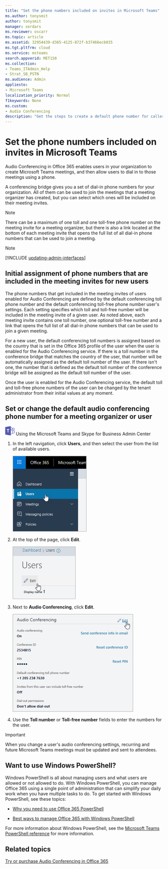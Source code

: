 ```yaml
---
title: "Set the phone numbers included on invites in Microsoft Teams"
ms.author: tonysmit
author: tonysmit
manager: serdars
ms.reviewer: oscarr
ms.topic: article
ms.assetid: 32954439-d365-4125-872f-b37466ecb035
ms.tgt.pltfrm: cloud
ms.service: msteams
search.appverid: MET150
ms.collection: 
- Teams_ITAdmin_Help
- Strat_SB_PSTN
ms.audience: Admin
appliesto:
- Microsoft Teams
localization_priority: Normal
f1keywords: None
ms.custom:
- Audio Conferencing
description: "Get the steps to create a default phone number for callers to join a Microsoft Teams meeting. "
---
```


# Set the phone numbers included on invites in Microsoft Teams

Audio Conferencing in Office 365 enables users in your organization to create Microsoft Teams meetings, and then allow users to dial in to those meetings using a phone.
  
A conferencing bridge gives you a set of dial-in phone numbers for your organization. All of them can be used to join the meetings that a meeting organizer has created, but you can select which ones will be included on their meeting invites.
  
> [!NOTE]
> There can be a maximum of one toll and one toll-free phone number on the meeting invite for a meeting organizer, but there is also a link located at the bottom of each meeting invite that opens the full list of all dial-in phone numbers that can be used to join a meeting. 

> [!NOTE]
> [!INCLUDE [updating-admin-interfaces](includes/updating-admin-interfaces.md)]
  
## Initial assignment of phone numbers that are included in the meeting invites for new users

The phone numbers that get included in the meeting invites of users enabled for Audio Conferencing are defined by the default conferencing toll phone number and the default conferencing toll-free phone number user's settings. Each setting specifies which toll and toll-free number will be included in the meeting invite of a given user. As noted above, each meeting invite contains one toll number, one optional toll-free number and a link that opens the full list of all dial-in phone numbers that can be used to join a given meeting.

For a new user, the default conferencing toll numbers is assigned based on the country that is set in the Office 365 profile of the user when the user is enabled for the Audio Conferencing service. If there is a toll number in the conference bridge that matches the country of the user, that number will be automatically assigned as the default toll number of the user. If there isn't one, the number that is defined as the default toll number of the conference bridge will be assigned as the default toll number of the user.  

Once the user is enabled for the Audio Conferencing service, the default toll and toll-free phone numbers of the user can be changed by the tenant administrator from their initial values at any moment.

## Set or change the default audio conferencing phone number for a meeting organizer or user

![teams-logo-30x30.png](media/teams-logo-30x30.png) Using the Microsoft Teams and Skype for Business Admin Center

1. In the left navigation, click **Users**, and then select the user from the list of available users.

    ![Shows selecting users in the Microsoft Teams and Skype for Business Admin Center](media/teamsselectusers.png)

2. At the top of the page, click **Edit**.

    ![Click Edit in the Microsoft Teams and Skype for Business Admin Center](media/teamsedituser.png)

3. Next to **Audio Conferencing**, click **Edit**. 
    
    ![Click Edit next to Audio conferencing](media/teamseditaudioconf.png)

4. Use the **Toll number** or **Toll-free number** fields to enter the numbers for the user.


> [!IMPORTANT]
> When you change a user's audio conferencing settings, recurring and future Microsoft Teams meetings must be updated and sent to attendees. 

## Want to use Windows PowerShell?

Windows PowerShell is all about managing users and what users are allowed or not allowed to do. With Windows PowerShell, you can manage Office 365 using a single point of administration that can simplify your daily work when you have multiple tasks to do. To get started with Windows PowerShell, see these topics:
    
  - [Why you need to use Office 365 PowerShell](https://go.microsoft.com/fwlink/?LinkId=525041)
    
  - [Best ways to manage Office 365 with Windows PowerShell](https://go.microsoft.com/fwlink/?LinkId=525142)
    
For more information about Windows PowerShell, see the [Microsoft Teams PowerShell reference](https://docs.microsoft.com/powershell/module/teams/?view=teams-ps) for more information. 
  
    
## Related topics

[Try or purchase Audio Conferencing in Office 365](/SkypeForBusiness/audio-conferencing-in-office-365/try-or-purchase-audio-conferencing-in-office-365)
